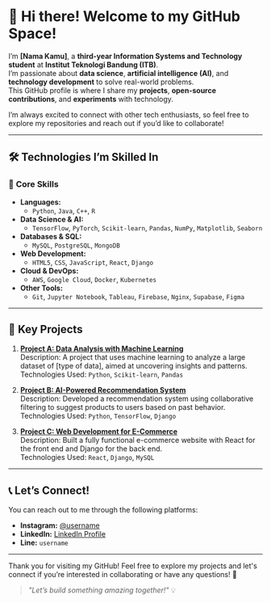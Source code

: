 # 👋 Hi there! Welcome to my GitHub Space!

I’m **[Nama Kamu]**, a **third-year Information Systems and Technology student** at **Institut Teknologi Bandung (ITB)**.  
I’m passionate about **data science**, **artificial intelligence (AI)**, and **technology development** to solve real-world problems.  
This GitHub profile is where I share my **projects**, **open-source contributions**, and **experiments** with technology.  

I’m always excited to connect with other tech enthusiasts, so feel free to explore my repositories and reach out if you’d like to collaborate!

---

## 🛠 **Technologies I’m Skilled In**

### 🌟 **Core Skills**  
- **Languages:**  
  - `Python`, `Java`, `C++`, `R`  
- **Data Science & AI:**  
  - `TensorFlow`, `PyTorch`, `Scikit-learn`, `Pandas`, `NumPy`, `Matplotlib`, `Seaborn`
- **Databases & SQL:**  
  - `MySQL`, `PostgreSQL`, `MongoDB`
- **Web Development:**  
  - `HTML5`, `CSS`, `JavaScript`, `React`, `Django`
- **Cloud & DevOps:**  
  - `AWS`, `Google Cloud`, `Docker`, `Kubernetes`
- **Other Tools:**  
  - `Git`, `Jupyter Notebook`, `Tableau`, `Firebase`, `Nginx`, `Supabase`, `Figma`

---

## 📂 **Key Projects**

1. **[Project A: Data Analysis with Machine Learning](link)**  
   Description: A project that uses machine learning to analyze a large dataset of [type of data], aimed at uncovering insights and patterns.  
   Technologies Used: `Python`, `Scikit-learn`, `Pandas`

2. **[Project B: AI-Powered Recommendation System](link)**  
   Description: Developed a recommendation system using collaborative filtering to suggest products to users based on past behavior.  
   Technologies Used: `Python`, `TensorFlow`, `Django`

3. **[Project C: Web Development for E-Commerce](link)**  
   Description: Built a fully functional e-commerce website with React for the front end and Django for the back end.  
   Technologies Used: `React`, `Django`, `MySQL`

---

## 📞 **Let’s Connect!**

You can reach out to me through the following platforms:  

- **Instagram:** [@username](https://www.instagram.com/username)  
- **LinkedIn:** [LinkedIn Profile](https://www.linkedin.com/in/username)  
- **Line:** `username`

---

Thank you for visiting my GitHub! Feel free to explore my projects and let's connect if you’re interested in collaborating or have any questions! 🚀

> _"Let’s build something amazing together!"_ 💡
